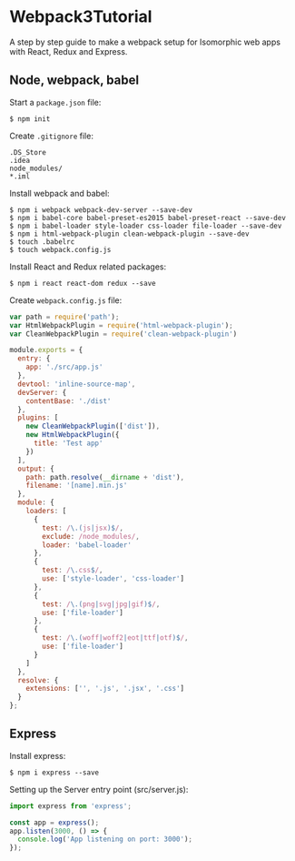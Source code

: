 # Webpack3Tutorial

A step by step guide to make a webpack setup for Isomorphic web apps with React, Redux and Express.

## Node, webpack, babel

Start a `package.json` file:
```
$ npm init
```

Create `.gitignore` file:
```
.DS_Store
.idea
node_modules/
*.iml
```

Install webpack and babel:
```
$ npm i webpack webpack-dev-server --save-dev
$ npm i babel-core babel-preset-es2015 babel-preset-react --save-dev
$ npm i babel-loader style-loader css-loader file-loader --save-dev
$ npm i html-webpack-plugin clean-webpack-plugin --save-dev
$ touch .babelrc
$ touch webpack.config.js
```

Install React and Redux related packages:
```
$ npm i react react-dom redux --save
```

Create `webpack.config.js` file:
```javascript
var path = require('path');
var HtmlWebpackPlugin = require('html-webpack-plugin');
var CleanWebpackPlugin = require('clean-webpack-plugin')

module.exports = {
  entry: {
    app: './src/app.js'
  },
  devtool: 'inline-source-map',
  devServer: {
    contentBase: './dist'
  },
  plugins: [
    new CleanWebpackPlugin(['dist']),
    new HtmlWebpackPlugin({
      title: 'Test app'
    })
  ],
  output: {
    path: path.resolve(__dirname + 'dist'),
    filename: '[name].min.js'
  },
  module: {
    loaders: [
      {
        test: /\.(js|jsx)$/,
        exclude: /node_modules/,
        loader: 'babel-loader'
      },
      {
        test: /\.css$/,
        use: ['style-loader', 'css-loader']
      },
      {
        test: /\.(png|svg|jpg|gif)$/,
        use: ['file-loader']
      },
      {
        test: /\.(woff|woff2|eot|ttf|otf)$/,
        use: ['file-loader']
      }
    ]
  },
  resolve: {
    extensions: ['', '.js', '.jsx', '.css']
  }
};
```

## Express

Install express:
```
$ npm i express --save
```

Setting up the Server entry point (src/server.js):
```javascript
import express from 'express';

const app = express();
app.listen(3000, () => {
  console.log('App listening on port: 3000');
});
```
